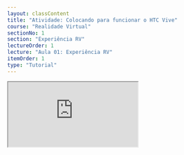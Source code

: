 ```yaml
---
layout: classContent
title: "Atividade: Colocando para funcionar o HTC Vive"
course: "Realidade Virtual"
sectionNo: 1
section: "Experiência RV"
lectureOrder: 1
lecture: "Aula 01: Experiência RV"
itemOrder: 1
type: "Tutorial"
---
```

<iframe src="https://docs.google.com/document/d/e/2PACX-1vSkCEJOSa5u5D1Ik4_8RwnY4kxdP26wBgU1ijCmEHT7BrwFsC87JTXSSKslXXdtp4kEnY8zImp95SVn/pub?embedded=true"></iframe>
